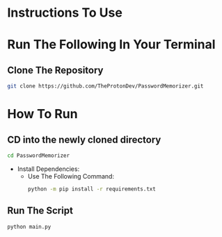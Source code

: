 # Instructions To Use

# Run The Following In Your Terminal

## Clone The Repository
```bash
git clone https://github.com/TheProtonDev/PasswordMemorizer.git
```
# How To Run
## CD into the newly cloned directory
```bash
cd PasswordMemorizer
```
- Install Dependencies:
  - Use The Following Command:
    ```bash
    python -m pip install -r requirements.txt
    ```
## Run The Script
```bash
python main.py
```

